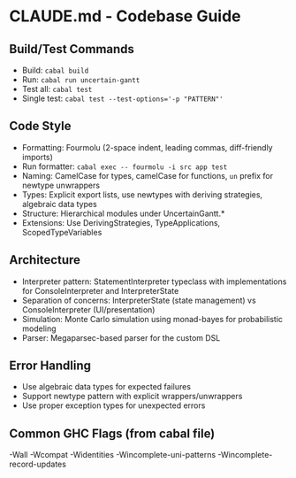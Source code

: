 # CLAUDE.md - Codebase Guide

## Build/Test Commands
- Build: `cabal build`
- Run: `cabal run uncertain-gantt`
- Test all: `cabal test`
- Single test: `cabal test --test-options='-p "PATTERN"'`

## Code Style
- Formatting: Fourmolu (2-space indent, leading commas, diff-friendly imports)
- Run formatter: `cabal exec -- fourmolu -i src app test`
- Naming: CamelCase for types, camelCase for functions, `un` prefix for newtype unwrappers
- Types: Explicit export lists, use newtypes with deriving strategies, algebraic data types
- Structure: Hierarchical modules under UncertainGantt.*
- Extensions: Use DerivingStrategies, TypeApplications, ScopedTypeVariables

## Architecture
- Interpreter pattern: StatementInterpreter typeclass with implementations for ConsoleInterpreter and InterpreterState
- Separation of concerns: InterpreterState (state management) vs ConsoleInterpreter (UI/presentation)
- Simulation: Monte Carlo simulation using monad-bayes for probabilistic modeling
- Parser: Megaparsec-based parser for the custom DSL

## Error Handling
- Use algebraic data types for expected failures
- Support newtype pattern with explicit wrappers/unwrappers
- Use proper exception types for unexpected errors

## Common GHC Flags (from cabal file)
-Wall -Wcompat -Widentities -Wincomplete-uni-patterns -Wincomplete-record-updates